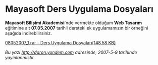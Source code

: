 # Mayasoft Ders Uygulama Dosyaları 

**Mayasoft Bilişimi Akademisi**'nde vermekte olduğum **Web Tasarım**
eğitimine ait **07.05.2007** tarihli dersteki ek uygulamamızın bir
örneğini aşağıda indirebilirsiniz.

[08052007\_1.rar - Ders Uygulama Dosyaları(148.58
KB)](media/Mayasoft_Ders_Uygulama_Dosyalari-5/08052007_1.rar)


*Bu yazi http://daron.yondem.com adresinde, 2007-5-9 tarihinde yayinlanmistir.*